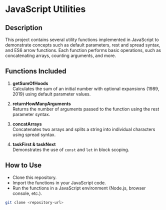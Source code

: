 # JavaScript Utilities

## Description
This project contains several utility functions implemented in JavaScript to demonstrate concepts such as default parameters, rest and spread syntax, and ES6 arrow functions. Each function performs basic operations, such as concatenating arrays, counting arguments, and more.

## Functions Included

1. **getSumOfHoods**  
   Calculates the sum of an initial number with optional expansions (1989, 2019) using default parameter values.

2. **returnHowManyArguments**  
   Returns the number of arguments passed to the function using the rest parameter syntax.

3. **concatArrays**  
   Concatenates two arrays and splits a string into individual characters using spread syntax.

4. **taskFirst & taskNext**  
   Demonstrates the use of `const` and `let` in block scoping.

## How to Use
- Clone this repository.
- Import the functions in your JavaScript code.
- Run the functions in a JavaScript environment (Node.js, browser console, etc.).

```bash
git clone <repository-url>

